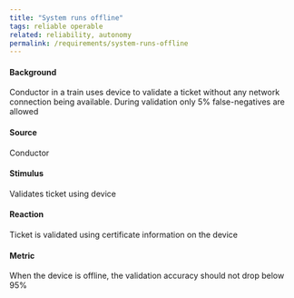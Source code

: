 ```yaml
---
title: "System runs offline"
tags: reliable operable
related: reliability, autonomy
permalink: /requirements/system-runs-offline
---
```


<div class="quality-requirement" markdown="1">

#### Background

Conductor in a train uses device to validate a ticket without any network connection being available. During validation only 5% false-negatives are allowed

#### Source

Conductor

#### Stimulus

Validates ticket using device

#### Reaction

Ticket is validated using certificate information on the device

#### Metric

When the device is offline, the validation accuracy should not drop below 95%


</div><br>




